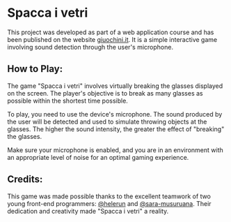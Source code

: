 # Spacca i vetri

This project was developed as part of a web application course and has been published on the website [giuochini.it](https://www.giuochini.it/). It is a simple interactive game involving sound detection through the user's microphone.

## How to Play:
The game "Spacca i vetri" involves virtually breaking the glasses displayed on the screen. The player's objective is to break as many glasses as possible within the shortest time possible.

To play, you need to use the device's microphone. The sound produced by the user will be detected and used to simulate throwing objects at the glasses. The higher the sound intensity, the greater the effect of "breaking" the glasses.

Make sure your microphone is enabled, and you are in an environment with an appropriate level of noise for an optimal gaming experience.

## Credits:
This game was made possible thanks to the excellent teamwork of two young front-end programmers: [@helerun](https://github.com/helerun) and [@sara-musuruana](https://github.com/sara-musuruana). Their dedication and creativity made "Spacca i vetri" a reality.
